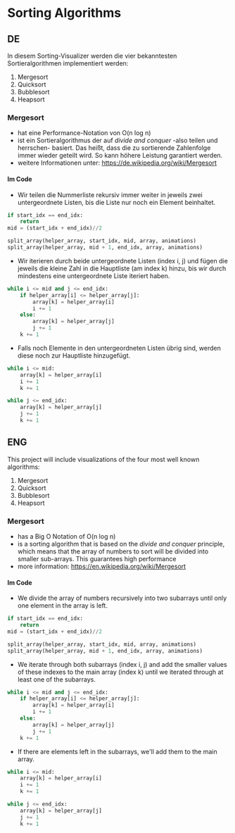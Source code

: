# Sorting Algorithms

## DE

In diesem Sorting-Visualizer werden die vier bekanntesten Sortieralgorithmen implementiert werden:

1. Mergesort
2. Quicksort
3. Bubblesort
4. Heapsort

### Mergesort

- hat eine Performance-Notation von O(n log n)
- ist ein Sortieralgorithmus der auf _divide and conquer_ -also teilen und herrschen- basiert. Das heißt, dass die zu sortierende Zahlenfolge immer wieder geteilt wird. So kann höhere Leistung garantiert werden.
- weitere Informationen unter: https://de.wikipedia.org/wiki/Mergesort

#### Im Code

- Wir teilen die Nummerliste rekursiv immer weiter in jeweils zwei untergeordnete Listen, bis die Liste nur noch ein Element beinhaltet.

```python
if start_idx == end_idx:
    return
mid = (start_idx + end_idx)//2

split_array(helper_array, start_idx, mid, array, animations)
split_array(helper_array, mid + 1, end_idx, array, animations)
```

- Wir iterieren durch beide untergeordnete Listen (index i, j) und fügen die jeweils die kleine Zahl in die Hauptliste (am index k) hinzu, bis wir durch mindestens eine untergeordnete Liste iteriert haben.

```python
while i <= mid and j <= end_idx:
    if helper_array[i] <= helper_array[j]:
        array[k] = helper_array[i]
        i += 1
    else:
        array[k] = helper_array[j]
        j += 1
    k += 1
```

- Falls noch Elemente in den untergeordneten Listen übrig sind, werden diese noch zur Hauptliste hinzugefügt.

```python
while i <= mid:
    array[k] = helper_array[i]
    i += 1
    k += 1

while j <= end_idx:
    array[k] = helper_array[j]
    j += 1
    k += 1
```

## ENG

This project will include visualizations of the four most well known algorithms:

1. Mergesort
2. Quicksort
3. Bubblesort
4. Heapsort

### Mergesort

- has a Big O Notation of O(n log n)
- is a sorting algorithm that is based on the _divide and conquer_ principle, which means that the array of numbers to sort will be divided into smaller sub-arrays. This guarantees high performance
- more information: https://en.wikipedia.org/wiki/Mergesort

#### Im Code

- We divide the array of numbers recursively into two subarrays until only one element in the array is left.

```python
if start_idx == end_idx:
    return
mid = (start_idx + end_idx)//2

split_array(helper_array, start_idx, mid, array, animations)
split_array(helper_array, mid + 1, end_idx, array, animations)
```

- We iterate through both subarrays (index i, j) and add the smaller values of these indexes to the main array (index k) until we iterated through at least one of the subarrays.

```python
while i <= mid and j <= end_idx:
    if helper_array[i] <= helper_array[j]:
        array[k] = helper_array[i]
        i += 1
    else:
        array[k] = helper_array[j]
        j += 1
    k += 1
```

- If there are elements left in the subarrays, we'll add them to the main array.

```python
while i <= mid:
    array[k] = helper_array[i]
    i += 1
    k += 1

while j <= end_idx:
    array[k] = helper_array[j]
    j += 1
    k += 1
```
